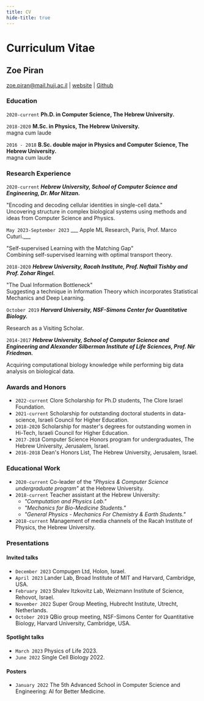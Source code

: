 ```yaml
---
title: CV
hide-title: true
---
```

# Curriculum Vitae

## Zoe Piran
<div id="webaddress">
<a href="zoe.piran@mail.huji.ac.il">zoe.piran@mail.huji.ac.il</a>
| <a href="http://zoepiran.com">website</a> | <a href="https://github.com/zoepiran">Github</a>
</div>

### Education

`2020-current` 
__Ph.D. in Computer Science, The Hebrew University.__

`2018-2020` 
__M.Sc. in Physics, The Hebrew University.__\
magna cum laude

`2016 - 2018` 
__B.Sc. double major in Physics and Computer Science, The Hebrew University.__\
magna cum laude


<!-- ### Military Service

___IDF, Unit 8200, Lieutenant (2010-2014)___

Management of a research team in the field of Cyber Security
(e.g. AV products, Network Security, Cryptography, Cyber Attacks, Malware
forensics), Telecom Infrastructure and Information Security Research. -->

### Research Experience

`2020-current` 
___Hebrew University, School
of Computer Science and Engineering, Dr. Mor Nitzan.___

"Encoding and decoding cellular identities in single-cell data."\
Uncovering structure in complex biological systems using methods and ideas from Computer Science and Physics.

`May 2023-September 2023` 
___ Apple ML Research, Paris, Prof. Marco Cuturi.___

"Self-supervised Learning with the Matching Gap"\
Combining self-supervised learning with optimal transport theory.

`2018-2020` 
___Hebrew University, Racah Institute, Prof. Naftail Tishby and Prof. Zohar Ringel.___

"The Dual Information Bottleneck"\
Suggesting a technique in Information Theory which incorporates Statistical Mechanics and Deep Learning.

`October 2019`
___Harvard University, NSF-Simons Center for Quantitative Biology.___

Research as a Visiting Scholar.

`2014-2017`
___Hebrew University, School
of Computer Science and Engineering and Alexander Silberman Institute of Life Sciences, Prof. Nir Friedman.___

Acquiring computational biology knowledge while performing big data analysis on biological data.

### Awards and Honors
- `2022-current` Clore Scholarship for Ph.D students, The Clore Israel Foundation.
- `2021-current` Scholarship for outstanding doctoral students in data-science, Israeli Council for Higher Education.
- `2018-2020`  Scholarship for master's degrees for outstanding women in Hi-Tech, Israeli Council for Higher Education.
- `2017-2018`  Computer Science Honors program for undergraduates, The Hebrew University, Jerusalem, Israel.
- `2016-2018` Dean's Honors List, The Hebrew University, Jerusalem, Israel. 


### Educational Work
- `2020-current` Co-leader of the *"Physics & Computer Science undergraduate program"* at the Hebrew University. 
- `2018-current` Teacher assistant at the Hebrew University:
    - *"Computation and Physics Lab."*
    - *"Mechanics for Bio-Medicine Students."*
    - *"General Physics - Mechanics For Chemistry \& Earth Students."*
- `2018-current` Management of media channels of the Racah Institute of Physics, the Hebrew University.

### Presentations
#### Invited talks
- `December 2023` Compugen Ltd, Holon, Israel.
- `April 2023` Lander Lab, Broad Institute of MIT and Harvard, Cambridge, USA.
- `February 2023` Shalev Itzkovitz Lab, Weizmann Institute of Science, Rehovot, Israel.
- `November 2022` Super Group Meeting, Hubrecht Institute,  Utrecht, Netherlands.
- `October 2019` QBio group meeting, NSF-Simons Center for Quantitative Biology, Harvard University, Cambridge, USA.

#### Spotlight talks
- `March 2023` Physics of Life 2023.
- `June 2022` Single Cell Biology 2022.

#### Posters
- `January 2022` The 5th Advanced School in Computer Science and Engineering: AI for Better Medicine.


